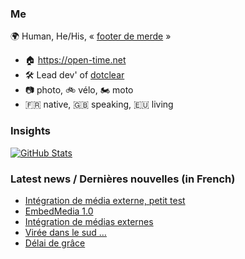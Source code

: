 ### Me

🌍 Human, He/His, « [footer de merde](https://open-time.net/post/2013/07/17/La-veritable-histoire-du-Footer-de-merde-) » 
* 🏠 https://open-time.net 
* 🛠️ Lead dev' of [dotclear](https://git.dotclear.org/dev/dotclear)
* 📷 photo, 🚲 vélo, 🏍️ moto 
* 🇫🇷 native, 🇬🇧 speaking, 🇪🇺 living

### Insights

[![GitHub Stats](https://github-readme-stats-sigma-five.vercel.app/api?username=franck-paul)](https://github.com/franck-paul)

### Latest news / Dernières nouvelles (in French)

<!-- BLOG-POST-LIST:START -->
- [Intégration de média externe, petit test](https://open-time.net/post/2025/07/12/Integration-de-media-externe-petit-test)
- [EmbedMedia 1.0](https://open-time.net/post/2025/07/11/EmbedMedia-10)
- [Intégration de médias externes](https://open-time.net/post/2025/07/10/Integration-de-medias-externes)
- [Virée dans le sud …](https://open-time.net/post/2025/07/09/Viree-dans-le-sud-)
- [Délai de grâce](https://open-time.net/post/2025/07/08/Delai-de-grace)
<!-- BLOG-POST-LIST:END -->
